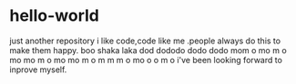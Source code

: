 # hello-world
just another repository
i like code,code like me .people always do this to make them happy.
boo shaka laka 
dod dododo dodo  dodo  mom o mo m o mo mo m o mo  mo m o m m m o mo o o m o
i've been looking forward to inprove myself.
